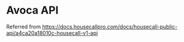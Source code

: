 # Avoca API

Referred from https://docs.housecallpro.com/docs/housecall-public-api/a4ca20a18010c-housecall-v1-api
